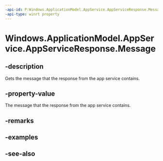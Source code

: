 ```yaml
---
-api-id: P:Windows.ApplicationModel.AppService.AppServiceResponse.Message
-api-type: winrt property
---
```


<!-- Property syntax
public Windows.Foundation.Collections.ValueSet Message { get; }
-->

# Windows.ApplicationModel.AppService.AppServiceResponse.Message

## -description
Gets the message that the response from the app service contains.

## -property-value
The message that the response from the app service contains.

## -remarks

## -examples

## -see-also
